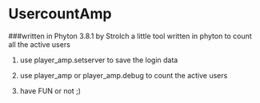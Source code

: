 # UsercountAmp
###written in Phyton 3.8.1 by Strolch
a little tool written in phyton to count all the active users

1. use player_amp.setserver to save the login data 

2. use player_amp or player_amp.debug to count the active users

3. have FUN or not ;)
